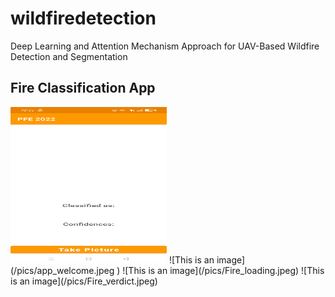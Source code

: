 # wildfiredetection
Deep Learning and Attention Mechanism Approach for UAV-Based Wildfire Detection and Segmentation
## Fire Classification App
<img src="/pics/app_welcome.jpeg" width="250" height="250">
![This is an image](/pics/app_welcome.jpeg )
![This is an image](/pics/Fire_loading.jpeg)
![This is an image](/pics/Fire_verdict.jpeg)
